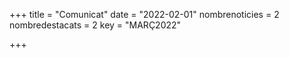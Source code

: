 +++
title             = "Comunicat"
date	 	  	  = "2022-02-01"
nombrenoticies    = 2
nombredestacats   = 2
key 		  	  = "MARÇ2022"

+++
